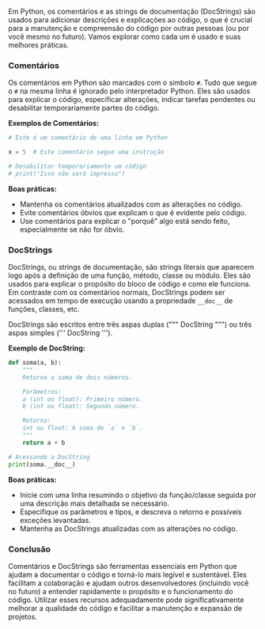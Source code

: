 Em Python, os comentários e as strings de documentação (DocStrings) são usados para adicionar descrições e explicações ao código, o que é crucial para a manutenção e compreensão do código por outras pessoas (ou por você mesmo no futuro). Vamos explorar como cada um é usado e suas melhores práticas.

### Comentários

Os comentários em Python são marcados com o símbolo `#`. Tudo que segue o `#` na mesma linha é ignorado pelo interpretador Python. Eles são usados para explicar o código, especificar alterações, indicar tarefas pendentes ou desabilitar temporariamente partes do código.

**Exemplos de Comentários:**

```python
# Este é um comentário de uma linha em Python

x = 5  # Este comentário segue uma instrução

# Desabilitar temporariamente um código
# print("Isso não será impresso")

```

**Boas práticas:**

- Mantenha os comentários atualizados com as alterações no código.
- Evite comentários óbvios que explicam o que é evidente pelo código.
- Use comentários para explicar o "porquê" algo está sendo feito, especialmente se não for óbvio.

### DocStrings

DocStrings, ou strings de documentação, são strings literais que aparecem logo após a definição de uma função, método, classe ou módulo. Eles são usados para explicar o propósito do bloco de código e como ele funciona. Em contraste com os comentários normais, DocStrings podem ser acessados em tempo de execução usando a propriedade `__doc__` de funções, classes, etc.

DocStrings são escritos entre três aspas duplas (""" DocString """) ou três aspas simples (''' DocString ''').

**Exemplo de DocString:**

```python
def soma(a, b):
    """
    Retorna a soma de dois números.

    Parâmetros:
    a (int ou float): Primeiro número.
    b (int ou float): Segundo número.

    Retorna:
    int ou float: A soma de `a` e `b`.
    """
    return a + b

# Acessando a DocString
print(soma.__doc__)

```

**Boas práticas:**

- Inicie com uma linha resumindo o objetivo da função/classe seguida por uma descrição mais detalhada se necessário.
- Especifique os parâmetros e tipos, e descreva o retorno e possíveis exceções levantadas.
- Mantenha as DocStrings atualizadas com as alterações no código.

### Conclusão

Comentários e DocStrings são ferramentas essenciais em Python que ajudam a documentar o código e torná-lo mais legível e sustentável. Eles facilitam a colaboração e ajudam outros desenvolvedores (incluindo você no futuro) a entender rapidamente o propósito e o funcionamento do código. Utilizar esses recursos adequadamente pode significativamente melhorar a qualidade do código e facilitar a manutenção e expansão de projetos.